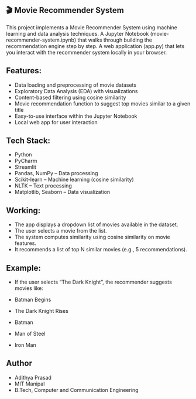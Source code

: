 ## 🎬 Movie Recommender System ##
This project implements a Movie Recommender System using machine learning and data analysis techniques. 
A Jupyter Notebook (movie-recommender-system.ipynb) that walks through building the recommendation engine step by step.
A web application (app.py) that lets you interact with the recommender system locally in your browser.

## Features: ##
* Data loading and preprocessing of movie datasets
* Exploratory Data Analysis (EDA) with visualizations
* Content-based filtering using cosine similarity
* Movie recommendation function to suggest top movies similar to a given title
* Easy-to-use interface within the Jupyter Notebook
* Local web app for user interaction


## Tech Stack: ##
* Python
* PyCharm 
* Streamlit
* Pandas, NumPy – Data processing
* Scikit-learn – Machine learning (cosine similarity)
* NLTK – Text processing 
* Matplotlib, Seaborn – Data visualization

## Working: ##
* The app displays a dropdown list of movies available in the dataset.
* The user selects a movie from the list.
* The system computes similarity using cosine similarity on movie features.
* It recommends a list of top N similar movies (e.g., 5 recommendations).

## Example: ##
* If the user selects “The Dark Knight”, the recommender suggests movies like:

* Batman Begins
* The Dark Knight Rises
* Batman
* Man of Steel
* Iron Man

## Author ##
* Adithya Prasad
* MIT Manipal
* B.Tech, Computer and Communication Engineering


